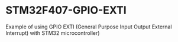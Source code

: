 # STM32F407-GPIO-EXTI
Example of using GPIO EXTI (General Purpose Input Output External Interrupt) with STM32 microcontroller) 
